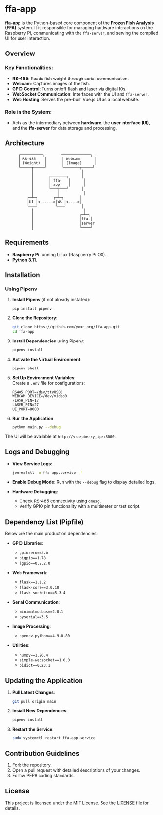 
# ffa-app

**ffa-app** is the Python-based core component of the **Frozen Fish Analysis (FFA)** system. It is responsible for managing hardware interactions on the Raspberry Pi, communicating with the `ffa-server`, and serving the compiled UI for user interaction.

## Overview

### Key Functionalities:

- **RS-485**: Reads fish weight through serial communication.
- **Webcam**: Captures images of the fish.
- **GPIO Control**: Turns on/off flash and laser via digital IOs.
- **WebSocket Communication**: Interfaces with the UI and `ffa-server`.
- **Web Hosting**: Serves the pre-built Vue.js UI as a local website.

### Role in the System:
- Acts as the intermediary between **hardware**, the **user interface (UI)**, and the **ffa-server** for data storage and processing.

## Architecture

```
      ┌──────────┐       ┌─────────────┐
      │ RS-485    │       │ Webcam       │
      │ (Weight)  │       │ (Image)      │
      └─────┬─────┘       └───────┬─────┘
            │                      │
            │       ┌───────┐      │
            │       │ ffa-   │      │
            │       │ app    │      │
            │       └───┬───┘      │
            │           │           │
          ┌─┴─┐       ┌─┴─┐       │
          │UI │<------>│WS │<---->│
          └───┘        └───┘       │
            │                       │
            │                     ┌─┴─┐
            │                     │ffa-│
            │                     │server
            │                     └────┘
```

## Requirements

- **Raspberry Pi** running Linux (Raspberry Pi OS).
- **Python 3.11**.

## Installation

### Using Pipenv

1. **Install Pipenv** (if not already installed):
   ```bash
   pip install pipenv
   ```

2. **Clone the Repository**:
   ```bash
   git clone https://github.com/your_org/ffa-app.git
   cd ffa-app
   ```

3. **Install Dependencies** using Pipenv:
   ```bash
   pipenv install
   ```

4. **Activate the Virtual Environment**:
   ```bash
   pipenv shell
   ```

5. **Set Up Environment Variables**:  
   Create a `.env` file for configurations:
   ```
   RS485_PORT=/dev/ttyUSB0
   WEBCAM_DEVICE=/dev/video0
   FLASH_PIN=17
   LASER_PIN=27
   UI_PORT=8000
   ```

6. **Run the Application**:
   ```bash
   python main.py --debug
   ```

The UI will be available at `http://<raspberry_ip>:8000`.

## Logs and Debugging

- **View Service Logs**:
   ```bash
   journalctl -u ffa-app.service -f
   ```

- **Enable Debug Mode**:
   Run with the `--debug` flag to display detailed logs.

- **Hardware Debugging**:
   - Check RS-485 connectivity using `dmesg`.
   - Verify GPIO pin functionality with a multimeter or test script.

## Dependency List (Pipfile)

Below are the main production dependencies:

- **GPIO Libraries**:
  - `gpiozero==2.0`
  - `pigpio==1.78`
  - `lgpio==0.2.2.0`

- **Web Framework**:
  - `flask==1.1.2`
  - `flask-cors==3.0.10`
  - `flask-socketio==5.3.4`

- **Serial Communication**:
  - `minimalmodbus==2.0.1`
  - `pyserial==3.5`

- **Image Processing**:
  - `opencv-python==4.9.0.80`

- **Utilities**:
  - `numpy==1.26.4`
  - `simple-websocket==1.0.0`
  - `bidict==0.23.1`

## Updating the Application

1. **Pull Latest Changes**:
   ```bash
   git pull origin main
   ```

2. **Install New Dependencies**:
   ```bash
   pipenv install
   ```

3. **Restart the Service**:
   ```bash
   sudo systemctl restart ffa-app.service
   ```

## Contribution Guidelines

1. Fork the repository.
2. Open a pull request with detailed descriptions of your changes.
3. Follow PEP8 coding standards.

## License

This project is licensed under the MIT License. See the [LICENSE](LICENSE) file for details.
